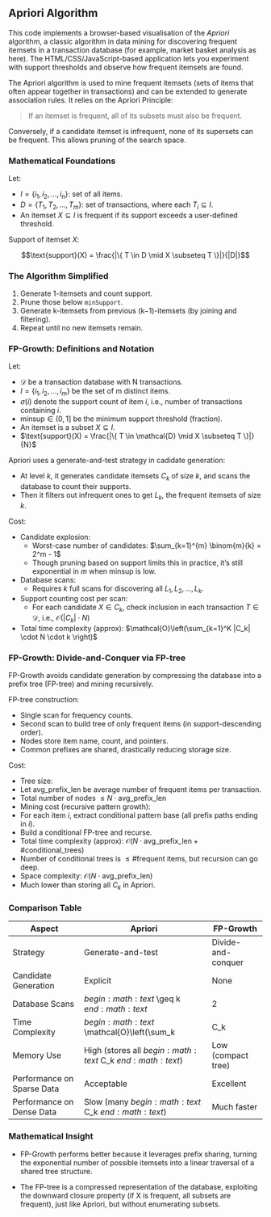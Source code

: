 
## Apriori Algorithm

This code implements a browser-based visualisation of the *Apriori* algorithm, a classic algorithm
in data mining for discovering frequent itemsets in a transaction database (for example, market basket
analysis as here). The HTML/CSS/JavaScript-based application lets you experiment with support thresholds
and observe how frequent itemsets are found.

The Apriori algorithm is used to mine frequent itemsets (sets of items that often appear together in
transactions) and can be extended to generate association rules. It relies on the Apriori Principle:

> If an itemset is frequent, all of its subsets must also be frequent.

Conversely, if a candidate itemset is infrequent, none of its supersets can be frequent. This allows
pruning of the search space.


### Mathematical Foundations

Let:
- $I = \{ i_1, i_2, \dots, i_n \}$: set of all items.
- $D = \{ T_1, T_2, \dots, T_m \}$: set of transactions, where each $T_i \subseteq I$.
- An itemset $X \subseteq I$ is frequent if its support exceeds a user-defined threshold.

Support of itemset $X$:
```math
\text{support}(X) = \frac{|\{ T \in D \mid X \subseteq T \}|}{|D|}
```


### The Algorithm Simplified

1. Generate 1-itemsets and count support.
2. Prune those below `minSupport`.
3. Generate k-itemsets from previous (k−1)-itemsets (by joining and filtering).
4. Repeat until no new itemsets remain.





### FP-Growth: Definitions and Notation

Let:
- $\mathcal{D}$ be a transaction database with N transactions.
- $I = \{i_1, i_2, \ldots, i_m\}$ be the set of m distinct items.
- $\sigma(i)$ denote the support count of item $i$, i.e., number
  of transactions containing $i$.
- $\text{minsup} \in (0,1]$ be the minimum support threshold (fraction).
- An itemset is a subset $X \subseteq I$.
- $\text{support}(X) = \frac{|\{ T \in \mathcal{D} \mid X \subseteq T \}|}{N}$

Apriori uses a generate-and-test strategy in cadidate generation:
- At level $k$, it generates candidate itemsets $C_k$ of size $k$,
  and scans the database to count their supports.
- Then it filters out infrequent ones to get $L_k$, the frequent
  itemsets of size $k$.

Cost:
- Candidate explosion:
    - Worst-case number of candidates:
        $\sum_{k=1}^{m} \binom{m}{k} = 2^m - 1$
    - Though pruning based on support limits this in practice,
      it’s still exponential in $m$ when $\text{minsup}$ is low.
- Database scans:
    - Requires $k$ full scans for discovering all $L_1, L_2, …, L_k$.
- Support counting cost per scan:
    - For each candidate $X \in C_k$, check inclusion in each
      transaction $T \in \mathcal{D}$, i.e., $\mathcal{O}(|C_k| \cdot N)$
- Total time complexity (approx):
    $\mathcal{O}\left(\sum_{k=1}^K |C_k| \cdot N \cdot k \right)$


### FP-Growth: Divide-and-Conquer via FP-tree

FP-Growth avoids candidate generation by compressing the database
into a prefix tree (FP-tree) and mining recursively.

FP-tree construction:
- Single scan for frequency counts.
- Second scan to build tree of only frequent items (in support-descending order).
- Nodes store item name, count, and pointers.
- Common prefixes are shared, drastically reducing storage size.

Cost:
- Tree size:
- Let $\text{avg\_prefix\_len}$ be average number of frequent items per transaction.
- Total number of nodes $\leq N \cdot \text{avg\_prefix\_len}$
- Mining cost (recursive pattern growth):
- For each item $i$, extract conditional pattern base (all prefix paths ending in $i$).
- Build a conditional FP-tree and recurse.
- Total time complexity (approx):
    $\mathcal{O}(N \cdot \text{avg\_prefix\_len} + \text{#conditional_trees})$
- Number of conditional trees is $\leq \text{#frequent items}$, but recursion can go deep.
- Space complexity:
    $\mathcal{O}(N \cdot \text{avg\_prefix\_len})$
- Much lower than storing all $C_k$ in Apriori.



### Comparison Table

| Aspect                    | Apriori                                 | FP-Growth                                 |
|---------------------------|-----------------------------------------|-------------------------------------------|
| Strategy                  | Generate-and-test                       | Divide-and-conquer                        |
| Candidate Generation      | Explicit                                | None                                      |
| Database Scans            | $begin:math:text$ \\geq k $end:math:text$                            | 2    |
| Time Complexity           | $begin:math:text$ \\mathcal{O}\\left(\\sum_k |C_k| \\cdot N \\cdot k \\right) $end:math:text$ | $begin:math:text$ \\mathcal{O}(N \\cdot \\text{avg\\_prefix\\_len} + \\text{#conditional\\_trees}) $end:math:text$ |
| Memory Use                | High (stores all $begin:math:text$ C_k $end:math:text$)             | Low (compact tree)   |
| Performance on Sparse Data| Acceptable                              | Excellent                                 |
| Performance on Dense Data | Slow (many $begin:math:text$ C_k $end:math:text$)                   | Much faster       |



### Mathematical Insight

- FP-Growth performs better because it leverages prefix sharing, turning the
  exponential number of possible itemsets into a linear traversal of a shared
  tree structure.

- The FP-tree is a compressed representation of the database, exploiting the
  downward closure property (if X is frequent, all subsets are frequent), just
  like Apriori, but without enumerating subsets.


